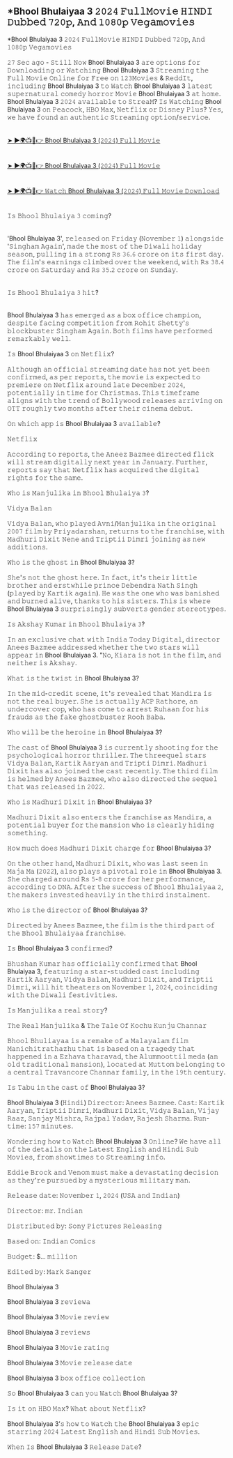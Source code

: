 ## *Bhool Bhulaiyaa 3 𝟸𝟶𝟸𝟺 𝙵𝚞𝚕𝚕𝙼𝚘𝚟𝚒𝚎 𝙷𝙸𝙽𝙳𝙸 𝙳𝚞𝚋𝚋𝚎𝚍 𝟽𝟸𝟶𝚙, 𝙰𝚗𝚍 𝟷𝟶𝟾𝟶𝚙 𝚅𝚎𝚐𝚊𝚖𝚘𝚟𝚒𝚎𝚜

<div>*Bhool Bhulaiyaa 3 𝟸𝟶𝟸𝟺 𝙵𝚞𝚕𝚕𝙼𝚘𝚟𝚒𝚎 𝙷𝙸𝙽𝙳𝙸 𝙳𝚞𝚋𝚋𝚎𝚍 𝟽𝟸𝟶𝚙, 𝙰𝚗𝚍 𝟷𝟶𝟾𝟶𝚙 𝚅𝚎𝚐𝚊𝚖𝚘𝚟𝚒𝚎𝚜</div><div><br /></div><div>𝟸𝟽 𝚂𝚎𝚌 𝚊𝚐𝚘 - 𝚂𝚝𝚒𝚕𝚕 𝙽𝚘𝚠 Bhool Bhulaiyaa 3 𝚊𝚛𝚎 𝚘𝚙𝚝𝚒𝚘𝚗𝚜 𝚏𝚘𝚛 𝙳𝚘𝚠𝚗𝚕𝚘𝚊𝚍𝚒𝚗𝚐 𝚘𝚛 𝚆𝚊𝚝𝚌𝚑𝚒𝚗𝚐 Bhool Bhulaiyaa 3 𝚂𝚝𝚛𝚎𝚊𝚖𝚒𝚗𝚐 𝚝𝚑𝚎 𝙵𝚞𝚕𝚕 𝙼𝚘𝚟𝚒𝚎 𝙾𝚗𝚕𝚒𝚗𝚎 𝚏𝚘𝚛 𝙵𝚛𝚎𝚎 𝚘𝚗 𝟷𝟸𝟹𝙼𝚘𝚟𝚒𝚎𝚜 &amp; 𝚁𝚎𝚍𝚍𝙸𝚝, 𝚒𝚗𝚌𝚕𝚞𝚍𝚒𝚗𝚐 Bhool Bhulaiyaa 3 𝚝𝚘 𝚆𝚊𝚝𝚌𝚑 Bhool Bhulaiyaa 3 𝚕𝚊𝚝𝚎𝚜𝚝 𝚜𝚞𝚙𝚎𝚛𝚗𝚊𝚝𝚞𝚛𝚊𝚕 𝚌𝚘𝚖𝚎𝚍𝚢 𝚑𝚘𝚛𝚛𝚘𝚛 𝙼𝚘𝚟𝚒𝚎 Bhool Bhulaiyaa 3 𝚊𝚝 𝚑𝚘𝚖𝚎. Bhool Bhulaiyaa 3 𝟸𝟶𝟸𝟺 𝚊𝚟𝚊𝚒𝚕𝚊𝚋𝚕𝚎 𝚝𝚘 𝚂𝚝𝚛𝚎𝚊𝙼? 𝙸𝚜 𝚆𝚊𝚝𝚌𝚑𝚒𝚗𝚐 Bhool Bhulaiyaa 3 𝚘𝚗 𝙿𝚎𝚊𝚌𝚘𝚌𝚔, 𝙷𝙱𝙾 𝙼𝚊𝚡, 𝙽𝚎𝚝𝚏𝚕𝚒𝚡 𝚘𝚛 𝙳𝚒𝚜𝚗𝚎𝚢 𝙿𝚕𝚞𝚜? 𝚈𝚎𝚜, 𝚠𝚎 𝚑𝚊𝚟𝚎 𝚏𝚘𝚞𝚗𝚍 𝚊𝚗 𝚊𝚞𝚝𝚑𝚎𝚗𝚝𝚒𝚌 𝚂𝚝𝚛𝚎𝚊𝚖𝚒𝚗𝚐 𝚘𝚙𝚝𝚒𝚘𝚗/𝚜𝚎𝚛𝚟𝚒𝚌𝚎.</div><div><br /></div><div><br /></div><div><a href="https://t.co/iKPWJfuMe3" target="_blank">➤ ►🌍📺📱👉 Bhool Bhulaiyaa 3 (𝟸𝟶𝟸𝟺) 𝙵𝚞𝚕𝚕 𝙼𝚘𝚟𝚒𝚎</a></div><div><br /></div><div><br /></div><div><a href="https://t.co/iKPWJfuMe3" target="_blank">➤ ►🌍📺📱👉 Bhool Bhulaiyaa 3 (𝟸𝟶𝟸𝟺) 𝙵𝚞𝚕𝚕 𝙼𝚘𝚟𝚒𝚎</a></div><div><br /></div><div><br /></div><div><a href="https://t.co/iKPWJfuMe3" target="_blank">➤ ►🌍📺📱👉 𝚆𝚊𝚝𝚌𝚑 Bhool Bhulaiyaa 3 (𝟸𝟶𝟸𝟺) 𝙵𝚞𝚕𝚕 𝙼𝚘𝚟𝚒𝚎 𝙳𝚘𝚠𝚗𝚕𝚘𝚊𝚍</a></div><div><br /></div><div><br /></div><div>𝙸𝚜 𝙱𝚑𝚘𝚘𝚕 𝙱𝚑𝚞𝚕𝚊𝚒𝚢𝚊 𝟹 𝚌𝚘𝚖𝚒𝚗𝚐?</div><div><br /></div><div><br /></div><div>'Bhool Bhulaiyaa 3', 𝚛𝚎𝚕𝚎𝚊𝚜𝚎𝚍 𝚘𝚗 𝙵𝚛𝚒𝚍𝚊𝚢 (𝙽𝚘𝚟𝚎𝚖𝚋𝚎𝚛 𝟷) 𝚊𝚕𝚘𝚗𝚐𝚜𝚒𝚍𝚎 '𝚂𝚒𝚗𝚐𝚑𝚊𝚖 𝙰𝚐𝚊𝚒𝚗', 𝚖𝚊𝚍𝚎 𝚝𝚑𝚎 𝚖𝚘𝚜𝚝 𝚘𝚏 𝚝𝚑𝚎 𝙳𝚒𝚠𝚊𝚕𝚒 𝚑𝚘𝚕𝚒𝚍𝚊𝚢 𝚜𝚎𝚊𝚜𝚘𝚗, 𝚙𝚞𝚕𝚕𝚒𝚗𝚐 𝚒𝚗 𝚊 𝚜𝚝𝚛𝚘𝚗𝚐 𝚁𝚜 𝟹𝟼.𝟼 𝚌𝚛𝚘𝚛𝚎 𝚘𝚗 𝚒𝚝𝚜 𝚏𝚒𝚛𝚜𝚝 𝚍𝚊𝚢. 𝚃𝚑𝚎 𝚏𝚒𝚕𝚖'𝚜 𝚎𝚊𝚛𝚗𝚒𝚗𝚐𝚜 𝚌𝚕𝚒𝚖𝚋𝚎𝚍 𝚘𝚟𝚎𝚛 𝚝𝚑𝚎 𝚠𝚎𝚎𝚔𝚎𝚗𝚍, 𝚠𝚒𝚝𝚑 𝚁𝚜 𝟹𝟾.𝟺 𝚌𝚛𝚘𝚛𝚎 𝚘𝚗 𝚂𝚊𝚝𝚞𝚛𝚍𝚊𝚢 𝚊𝚗𝚍 𝚁𝚜 𝟹𝟻.𝟸 𝚌𝚛𝚘𝚛𝚎 𝚘𝚗 𝚂𝚞𝚗𝚍𝚊𝚢.</div><div><br /></div><div><br /></div><div>𝙸𝚜 𝙱𝚑𝚘𝚘𝚕 𝙱𝚑𝚞𝚕𝚊𝚒𝚢𝚊 𝟹 𝚑𝚒𝚝?</div><div><br /></div><div><br /></div><div>Bhool Bhulaiyaa 3 𝚑𝚊𝚜 𝚎𝚖𝚎𝚛𝚐𝚎𝚍 𝚊𝚜 𝚊 𝚋𝚘𝚡 𝚘𝚏𝚏𝚒𝚌𝚎 𝚌𝚑𝚊𝚖𝚙𝚒𝚘𝚗, 𝚍𝚎𝚜𝚙𝚒𝚝𝚎 𝚏𝚊𝚌𝚒𝚗𝚐 𝚌𝚘𝚖𝚙𝚎𝚝𝚒𝚝𝚒𝚘𝚗 𝚏𝚛𝚘𝚖 𝚁𝚘𝚑𝚒𝚝 𝚂𝚑𝚎𝚝𝚝𝚢'𝚜 𝚋𝚕𝚘𝚌𝚔𝚋𝚞𝚜𝚝𝚎𝚛 𝚂𝚒𝚗𝚐𝚑𝚊𝚖 𝙰𝚐𝚊𝚒𝚗. 𝙱𝚘𝚝𝚑 𝚏𝚒𝚕𝚖𝚜 𝚑𝚊𝚟𝚎 𝚙𝚎𝚛𝚏𝚘𝚛𝚖𝚎𝚍 𝚛𝚎𝚖𝚊𝚛𝚔𝚊𝚋𝚕𝚢 𝚠𝚎𝚕𝚕.</div><div><br /></div><div>𝙸𝚜 Bhool Bhulaiyaa 3 𝚘𝚗 𝙽𝚎𝚝𝚏𝚕𝚒𝚡?</div><div><br /></div><div>𝙰𝚕𝚝𝚑𝚘𝚞𝚐𝚑 𝚊𝚗 𝚘𝚏𝚏𝚒𝚌𝚒𝚊𝚕 𝚜𝚝𝚛𝚎𝚊𝚖𝚒𝚗𝚐 𝚍𝚊𝚝𝚎 𝚑𝚊𝚜 𝚗𝚘𝚝 𝚢𝚎𝚝 𝚋𝚎𝚎𝚗 𝚌𝚘𝚗𝚏𝚒𝚛𝚖𝚎𝚍, 𝚊𝚜 𝚙𝚎𝚛 𝚛𝚎𝚙𝚘𝚛𝚝𝚜, 𝚝𝚑𝚎 𝚖𝚘𝚟𝚒𝚎 𝚒𝚜 𝚎𝚡𝚙𝚎𝚌𝚝𝚎𝚍 𝚝𝚘 𝚙𝚛𝚎𝚖𝚒𝚎𝚛𝚎 𝚘𝚗 𝙽𝚎𝚝𝚏𝚕𝚒𝚡 𝚊𝚛𝚘𝚞𝚗𝚍 𝚕𝚊𝚝𝚎 𝙳𝚎𝚌𝚎𝚖𝚋𝚎𝚛 𝟸𝟶𝟸𝟺, 𝚙𝚘𝚝𝚎𝚗𝚝𝚒𝚊𝚕𝚕𝚢 𝚒𝚗 𝚝𝚒𝚖𝚎 𝚏𝚘𝚛 𝙲𝚑𝚛𝚒𝚜𝚝𝚖𝚊𝚜. 𝚃𝚑𝚒𝚜 𝚝𝚒𝚖𝚎𝚏𝚛𝚊𝚖𝚎 𝚊𝚕𝚒𝚐𝚗𝚜 𝚠𝚒𝚝𝚑 𝚝𝚑𝚎 𝚝𝚛𝚎𝚗𝚍 𝚘𝚏 𝙱𝚘𝚕𝚕𝚢𝚠𝚘𝚘𝚍 𝚛𝚎𝚕𝚎𝚊𝚜𝚎𝚜 𝚊𝚛𝚛𝚒𝚟𝚒𝚗𝚐 𝚘𝚗 𝙾𝚃𝚃 𝚛𝚘𝚞𝚐𝚑𝚕𝚢 𝚝𝚠𝚘 𝚖𝚘𝚗𝚝𝚑𝚜 𝚊𝚏𝚝𝚎𝚛 𝚝𝚑𝚎𝚒𝚛 𝚌𝚒𝚗𝚎𝚖𝚊 𝚍𝚎𝚋𝚞𝚝.</div><div><br /></div><div>𝙾𝚗 𝚠𝚑𝚒𝚌𝚑 𝚊𝚙𝚙 𝚒𝚜 Bhool Bhulaiyaa 3 𝚊𝚟𝚊𝚒𝚕𝚊𝚋𝚕𝚎?</div><div><br /></div><div>𝙽𝚎𝚝𝚏𝚕𝚒𝚡</div><div><br /></div><div>𝙰𝚌𝚌𝚘𝚛𝚍𝚒𝚗𝚐 𝚝𝚘 𝚛𝚎𝚙𝚘𝚛𝚝𝚜, 𝚝𝚑𝚎 𝙰𝚗𝚎𝚎𝚣 𝙱𝚊𝚣𝚖𝚎𝚎 𝚍𝚒𝚛𝚎𝚌𝚝𝚎𝚍 𝚏𝚕𝚒𝚌𝚔 𝚠𝚒𝚕𝚕 𝚜𝚝𝚛𝚎𝚊𝚖 𝚍𝚒𝚐𝚒𝚝𝚊𝚕𝚕𝚢 𝚗𝚎𝚡𝚝 𝚢𝚎𝚊𝚛 𝚒𝚗 𝙹𝚊𝚗𝚞𝚊𝚛𝚢. 𝙵𝚞𝚛𝚝𝚑𝚎𝚛, 𝚛𝚎𝚙𝚘𝚛𝚝𝚜 𝚜𝚊𝚢 𝚝𝚑𝚊𝚝 𝙽𝚎𝚝𝚏𝚕𝚒𝚡 𝚑𝚊𝚜 𝚊𝚌𝚚𝚞𝚒𝚛𝚎𝚍 𝚝𝚑𝚎 𝚍𝚒𝚐𝚒𝚝𝚊𝚕 𝚛𝚒𝚐𝚑𝚝𝚜 𝚏𝚘𝚛 𝚝𝚑𝚎 𝚜𝚊𝚖𝚎.</div><div><br /></div><div>𝚆𝚑𝚘 𝚒𝚜 𝙼𝚊𝚗𝚓𝚞𝚕𝚒𝚔𝚊 𝚒𝚗 𝙱𝚑𝚘𝚘𝚕 𝙱𝚑𝚞𝚕𝚊𝚒𝚢𝚊 𝟹?</div><div><br /></div><div>𝚅𝚒𝚍𝚢𝚊 𝙱𝚊𝚕𝚊𝚗</div><div><br /></div><div>𝚅𝚒𝚍𝚢𝚊 𝙱𝚊𝚕𝚊𝚗, 𝚠𝚑𝚘 𝚙𝚕𝚊𝚢𝚎𝚍 𝙰𝚟𝚗𝚒/𝙼𝚊𝚗𝚓𝚞𝚕𝚒𝚔𝚊 𝚒𝚗 𝚝𝚑𝚎 𝚘𝚛𝚒𝚐𝚒𝚗𝚊𝚕 𝟸𝟶𝟶𝟽 𝚏𝚒𝚕𝚖 𝚋𝚢 𝙿𝚛𝚒𝚢𝚊𝚍𝚊𝚛𝚜𝚑𝚊𝚗, 𝚛𝚎𝚝𝚞𝚛𝚗𝚜 𝚝𝚘 𝚝𝚑𝚎 𝚏𝚛𝚊𝚗𝚌𝚑𝚒𝚜𝚎, 𝚠𝚒𝚝𝚑 𝙼𝚊𝚍𝚑𝚞𝚛𝚒 𝙳𝚒𝚡𝚒𝚝 𝙽𝚎𝚗𝚎 𝚊𝚗𝚍 𝚃𝚛𝚒𝚙𝚝𝚒𝚒 𝙳𝚒𝚖𝚛𝚒 𝚓𝚘𝚒𝚗𝚒𝚗𝚐 𝚊𝚜 𝚗𝚎𝚠 𝚊𝚍𝚍𝚒𝚝𝚒𝚘𝚗𝚜.</div><div><br /></div><div>𝚆𝚑𝚘 𝚒𝚜 𝚝𝚑𝚎 𝚐𝚑𝚘𝚜𝚝 𝚒𝚗 Bhool Bhulaiyaa 3?</div><div><br /></div><div>𝚂𝚑𝚎'𝚜 𝚗𝚘𝚝 𝚝𝚑𝚎 𝚐𝚑𝚘𝚜𝚝 𝚑𝚎𝚛𝚎. 𝙸𝚗 𝚏𝚊𝚌𝚝, 𝚒𝚝'𝚜 𝚝𝚑𝚎𝚒𝚛 𝚕𝚒𝚝𝚝𝚕𝚎 𝚋𝚛𝚘𝚝𝚑𝚎𝚛 𝚊𝚗𝚍 𝚎𝚛𝚜𝚝𝚠𝚑𝚒𝚕𝚎 𝚙𝚛𝚒𝚗𝚌𝚎 𝙳𝚎𝚋𝚎𝚗𝚍𝚛𝚊 𝙽𝚊𝚝𝚑 𝚂𝚒𝚗𝚐𝚑 (𝚙𝚕𝚊𝚢𝚎𝚍 𝚋𝚢 𝙺𝚊𝚛𝚝𝚒𝚔 𝚊𝚐𝚊𝚒𝚗). 𝙷𝚎 𝚠𝚊𝚜 𝚝𝚑𝚎 𝚘𝚗𝚎 𝚠𝚑𝚘 𝚠𝚊𝚜 𝚋𝚊𝚗𝚒𝚜𝚑𝚎𝚍 𝚊𝚗𝚍 𝚋𝚞𝚛𝚗𝚎𝚍 𝚊𝚕𝚒𝚟𝚎, 𝚝𝚑𝚊𝚗𝚔𝚜 𝚝𝚘 𝚑𝚒𝚜 𝚜𝚒𝚜𝚝𝚎𝚛𝚜. 𝚃𝚑𝚒𝚜 𝚒𝚜 𝚠𝚑𝚎𝚛𝚎 Bhool Bhulaiyaa 3 𝚜𝚞𝚛𝚙𝚛𝚒𝚜𝚒𝚗𝚐𝚕𝚢 𝚜𝚞𝚋𝚟𝚎𝚛𝚝𝚜 𝚐𝚎𝚗𝚍𝚎𝚛 𝚜𝚝𝚎𝚛𝚎𝚘𝚝𝚢𝚙𝚎𝚜.</div><div><br /></div><div>𝙸𝚜 𝙰𝚔𝚜𝚑𝚊𝚢 𝙺𝚞𝚖𝚊𝚛 𝚒𝚗 𝙱𝚑𝚘𝚘𝚕 𝙱𝚑𝚞𝚕𝚊𝚒𝚢𝚊 𝟹?</div><div><br /></div><div>𝙸𝚗 𝚊𝚗 𝚎𝚡𝚌𝚕𝚞𝚜𝚒𝚟𝚎 𝚌𝚑𝚊𝚝 𝚠𝚒𝚝𝚑 𝙸𝚗𝚍𝚒𝚊 𝚃𝚘𝚍𝚊𝚢 𝙳𝚒𝚐𝚒𝚝𝚊𝚕, 𝚍𝚒𝚛𝚎𝚌𝚝𝚘𝚛 𝙰𝚗𝚎𝚎𝚜 𝙱𝚊𝚣𝚖𝚎𝚎 𝚊𝚍𝚍𝚛𝚎𝚜𝚜𝚎𝚍 𝚠𝚑𝚎𝚝𝚑𝚎𝚛 𝚝𝚑𝚎 𝚝𝚠𝚘 𝚜𝚝𝚊𝚛𝚜 𝚠𝚒𝚕𝚕 𝚊𝚙𝚙𝚎𝚊𝚛 𝚒𝚗 Bhool Bhulaiyaa 3. "𝙽𝚘, 𝙺𝚒𝚊𝚛𝚊 𝚒𝚜 𝚗𝚘𝚝 𝚒𝚗 𝚝𝚑𝚎 𝚏𝚒𝚕𝚖, 𝚊𝚗𝚍 𝚗𝚎𝚒𝚝𝚑𝚎𝚛 𝚒𝚜 𝙰𝚔𝚜𝚑𝚊𝚢.</div><div><br /></div><div>𝚆𝚑𝚊𝚝 𝚒𝚜 𝚝𝚑𝚎 𝚝𝚠𝚒𝚜𝚝 𝚒𝚗 Bhool Bhulaiyaa 3?</div><div><br /></div><div>𝙸𝚗 𝚝𝚑𝚎 𝚖𝚒𝚍-𝚌𝚛𝚎𝚍𝚒𝚝 𝚜𝚌𝚎𝚗𝚎, 𝚒𝚝'𝚜 𝚛𝚎𝚟𝚎𝚊𝚕𝚎𝚍 𝚝𝚑𝚊𝚝 𝙼𝚊𝚗𝚍𝚒𝚛𝚊 𝚒𝚜 𝚗𝚘𝚝 𝚝𝚑𝚎 𝚛𝚎𝚊𝚕 𝚋𝚞𝚢𝚎𝚛. 𝚂𝚑𝚎 𝚒𝚜 𝚊𝚌𝚝𝚞𝚊𝚕𝚕𝚢 𝙰𝙲𝙿 𝚁𝚊𝚝𝚑𝚘𝚛𝚎, 𝚊𝚗 𝚞𝚗𝚍𝚎𝚛𝚌𝚘𝚟𝚎𝚛 𝚌𝚘𝚙, 𝚠𝚑𝚘 𝚑𝚊𝚜 𝚌𝚘𝚖𝚎 𝚝𝚘 𝚊𝚛𝚛𝚎𝚜𝚝 𝚁𝚞𝚑𝚊𝚊𝚗 𝚏𝚘𝚛 𝚑𝚒𝚜 𝚏𝚛𝚊𝚞𝚍𝚜 𝚊𝚜 𝚝𝚑𝚎 𝚏𝚊𝚔𝚎 𝚐𝚑𝚘𝚜𝚝𝚋𝚞𝚜𝚝𝚎𝚛 𝚁𝚘𝚘𝚑 𝙱𝚊𝚋𝚊.</div><div><br /></div><div>𝚆𝚑𝚘 𝚠𝚒𝚕𝚕 𝚋𝚎 𝚝𝚑𝚎 𝚑𝚎𝚛𝚘𝚒𝚗𝚎 𝚒𝚗 Bhool Bhulaiyaa 3?</div><div><br /></div><div>𝚃𝚑𝚎 𝚌𝚊𝚜𝚝 𝚘𝚏 Bhool Bhulaiyaa 3 𝚒𝚜 𝚌𝚞𝚛𝚛𝚎𝚗𝚝𝚕𝚢 𝚜𝚑𝚘𝚘𝚝𝚒𝚗𝚐 𝚏𝚘𝚛 𝚝𝚑𝚎 𝚙𝚜𝚢𝚌𝚑𝚘𝚕𝚘𝚐𝚒𝚌𝚊𝚕 𝚑𝚘𝚛𝚛𝚘𝚛 𝚝𝚑𝚛𝚒𝚕𝚕𝚎𝚛. 𝚃𝚑𝚎 𝚝𝚑𝚛𝚎𝚎𝚚𝚞𝚎𝚕 𝚜𝚝𝚊𝚛𝚜 𝚅𝚒𝚍𝚢𝚊 𝙱𝚊𝚕𝚊𝚗, 𝙺𝚊𝚛𝚝𝚒𝚔 𝙰𝚊𝚛𝚢𝚊𝚗 𝚊𝚗𝚍 𝚃𝚛𝚒𝚙𝚝𝚒 𝙳𝚒𝚖𝚛𝚒. 𝙼𝚊𝚍𝚑𝚞𝚛𝚒 𝙳𝚒𝚡𝚒𝚝 𝚑𝚊𝚜 𝚊𝚕𝚜𝚘 𝚓𝚘𝚒𝚗𝚎𝚍 𝚝𝚑𝚎 𝚌𝚊𝚜𝚝 𝚛𝚎𝚌𝚎𝚗𝚝𝚕𝚢. 𝚃𝚑𝚎 𝚝𝚑𝚒𝚛𝚍 𝚏𝚒𝚕𝚖 𝚒𝚜 𝚑𝚎𝚕𝚖𝚎𝚍 𝚋𝚢 𝙰𝚗𝚎𝚎𝚜 𝙱𝚊𝚣𝚖𝚎𝚎, 𝚠𝚑𝚘 𝚊𝚕𝚜𝚘 𝚍𝚒𝚛𝚎𝚌𝚝𝚎𝚍 𝚝𝚑𝚎 𝚜𝚎𝚚𝚞𝚎𝚕 𝚝𝚑𝚊𝚝 𝚠𝚊𝚜 𝚛𝚎𝚕𝚎𝚊𝚜𝚎𝚍 𝚒𝚗 𝟸𝟶𝟸𝟸.</div><div><br /></div><div>𝚆𝚑𝚘 𝚒𝚜 𝙼𝚊𝚍𝚑𝚞𝚛𝚒 𝙳𝚒𝚡𝚒𝚝 𝚒𝚗 Bhool Bhulaiyaa 3?</div><div><br /></div><div>𝙼𝚊𝚍𝚑𝚞𝚛𝚒 𝙳𝚒𝚡𝚒𝚝 𝚊𝚕𝚜𝚘 𝚎𝚗𝚝𝚎𝚛𝚜 𝚝𝚑𝚎 𝚏𝚛𝚊𝚗𝚌𝚑𝚒𝚜𝚎 𝚊𝚜 𝙼𝚊𝚗𝚍𝚒𝚛𝚊, 𝚊 𝚙𝚘𝚝𝚎𝚗𝚝𝚒𝚊𝚕 𝚋𝚞𝚢𝚎𝚛 𝚏𝚘𝚛 𝚝𝚑𝚎 𝚖𝚊𝚗𝚜𝚒𝚘𝚗 𝚠𝚑𝚘 𝚒𝚜 𝚌𝚕𝚎𝚊𝚛𝚕𝚢 𝚑𝚒𝚍𝚒𝚗𝚐 𝚜𝚘𝚖𝚎𝚝𝚑𝚒𝚗𝚐.</div><div><br /></div><div>𝙷𝚘𝚠 𝚖𝚞𝚌𝚑 𝚍𝚘𝚎𝚜 𝙼𝚊𝚍𝚑𝚞𝚛𝚒 𝙳𝚒𝚡𝚒𝚝 𝚌𝚑𝚊𝚛𝚐𝚎 𝚏𝚘𝚛 Bhool Bhulaiyaa 3?</div><div><br /></div><div>𝙾𝚗 𝚝𝚑𝚎 𝚘𝚝𝚑𝚎𝚛 𝚑𝚊𝚗𝚍, 𝙼𝚊𝚍𝚑𝚞𝚛𝚒 𝙳𝚒𝚡𝚒𝚝, 𝚠𝚑𝚘 𝚠𝚊𝚜 𝚕𝚊𝚜𝚝 𝚜𝚎𝚎𝚗 𝚒𝚗 𝙼𝚊𝚓𝚊 𝙼𝚊 (𝟸𝟶𝟸𝟸), 𝚊𝚕𝚜𝚘 𝚙𝚕𝚊𝚢𝚜 𝚊 𝚙𝚒𝚟𝚘𝚝𝚊𝚕 𝚛𝚘𝚕𝚎 𝚒𝚗 Bhool Bhulaiyaa 3. 𝚂𝚑𝚎 𝚌𝚑𝚊𝚛𝚐𝚎𝚍 𝚊𝚛𝚘𝚞𝚗𝚍 𝚁𝚜 𝟻-𝟾 𝚌𝚛𝚘𝚛𝚎 𝚏𝚘𝚛 𝚑𝚎𝚛 𝚙𝚎𝚛𝚏𝚘𝚛𝚖𝚊𝚗𝚌𝚎, 𝚊𝚌𝚌𝚘𝚛𝚍𝚒𝚗𝚐 𝚝𝚘 𝙳𝙽𝙰. 𝙰𝚏𝚝𝚎𝚛 𝚝𝚑𝚎 𝚜𝚞𝚌𝚌𝚎𝚜𝚜 𝚘𝚏 𝙱𝚑𝚘𝚘𝚕 𝙱𝚑𝚞𝚕𝚊𝚒𝚢𝚊𝚊 𝟸, 𝚝𝚑𝚎 𝚖𝚊𝚔𝚎𝚛𝚜 𝚒𝚗𝚟𝚎𝚜𝚝𝚎𝚍 𝚑𝚎𝚊𝚟𝚒𝚕𝚢 𝚒𝚗 𝚝𝚑𝚎 𝚝𝚑𝚒𝚛𝚍 𝚒𝚗𝚜𝚝𝚊𝚕𝚖𝚎𝚗𝚝.</div><div><br /></div><div>𝚆𝚑𝚘 𝚒𝚜 𝚝𝚑𝚎 𝚍𝚒𝚛𝚎𝚌𝚝𝚘𝚛 𝚘𝚏 Bhool Bhulaiyaa 3?</div><div><br /></div><div>𝙳𝚒𝚛𝚎𝚌𝚝𝚎𝚍 𝚋𝚢 𝙰𝚗𝚎𝚎𝚜 𝙱𝚊𝚣𝚖𝚎𝚎, 𝚝𝚑𝚎 𝚏𝚒𝚕𝚖 𝚒𝚜 𝚝𝚑𝚎 𝚝𝚑𝚒𝚛𝚍 𝚙𝚊𝚛𝚝 𝚘𝚏 𝚝𝚑𝚎 𝙱𝚑𝚘𝚘𝚕 𝙱𝚑𝚞𝚕𝚊𝚒𝚢𝚊𝚊 𝚏𝚛𝚊𝚗𝚌𝚑𝚒𝚜𝚎.</div><div><br /></div><div>𝙸𝚜 Bhool Bhulaiyaa 3 𝚌𝚘𝚗𝚏𝚒𝚛𝚖𝚎𝚍?</div><div><br /></div><div>𝙱𝚑𝚞𝚜𝚑𝚊𝚗 𝙺𝚞𝚖𝚊𝚛 𝚑𝚊𝚜 𝚘𝚏𝚏𝚒𝚌𝚒𝚊𝚕𝚕𝚢 𝚌𝚘𝚗𝚏𝚒𝚛𝚖𝚎𝚍 𝚝𝚑𝚊𝚝 Bhool Bhulaiyaa 3, 𝚏𝚎𝚊𝚝𝚞𝚛𝚒𝚗𝚐 𝚊 𝚜𝚝𝚊𝚛-𝚜𝚝𝚞𝚍𝚍𝚎𝚍 𝚌𝚊𝚜𝚝 𝚒𝚗𝚌𝚕𝚞𝚍𝚒𝚗𝚐 𝙺𝚊𝚛𝚝𝚒𝚔 𝙰𝚊𝚛𝚢𝚊𝚗, 𝚅𝚒𝚍𝚢𝚊 𝙱𝚊𝚕𝚊𝚗, 𝙼𝚊𝚍𝚑𝚞𝚛𝚒 𝙳𝚒𝚡𝚒𝚝, 𝚊𝚗𝚍 𝚃𝚛𝚒𝚙𝚝𝚒𝚒 𝙳𝚒𝚖𝚛𝚒, 𝚠𝚒𝚕𝚕 𝚑𝚒𝚝 𝚝𝚑𝚎𝚊𝚝𝚎𝚛𝚜 𝚘𝚗 𝙽𝚘𝚟𝚎𝚖𝚋𝚎𝚛 𝟷, 𝟸𝟶𝟸𝟺, 𝚌𝚘𝚒𝚗𝚌𝚒𝚍𝚒𝚗𝚐 𝚠𝚒𝚝𝚑 𝚝𝚑𝚎 𝙳𝚒𝚠𝚊𝚕𝚒 𝚏𝚎𝚜𝚝𝚒𝚟𝚒𝚝𝚒𝚎𝚜.</div><div><br /></div><div>𝙸𝚜 𝙼𝚊𝚗𝚓𝚞𝚕𝚒𝚔𝚊 𝚊 𝚛𝚎𝚊𝚕 𝚜𝚝𝚘𝚛𝚢?</div><div><br /></div><div>𝚃𝚑𝚎 𝚁𝚎𝚊𝚕 𝙼𝚊𝚗𝚓𝚞𝚕𝚒𝚔𝚊 &amp; 𝚃𝚑𝚎 𝚃𝚊𝚕𝚎 𝙾𝚏 𝙺𝚘𝚌𝚑𝚞 𝙺𝚞𝚗𝚓𝚞 𝙲𝚑𝚊𝚗𝚗𝚊𝚛</div><div><br /></div><div>𝙱𝚑𝚘𝚘𝚕 𝙱𝚑𝚞𝚕𝚒𝚊𝚢𝚊𝚊 𝚒𝚜 𝚊 𝚛𝚎𝚖𝚊𝚔𝚎 𝚘𝚏 𝚊 𝙼𝚊𝚕𝚊𝚢𝚊𝚕𝚊𝚖 𝚏𝚒𝚕𝚖 𝙼𝚊𝚗𝚒𝚌𝚑𝚒𝚝𝚛𝚊𝚝𝚑𝚊𝚣𝚑𝚞 𝚝𝚑𝚊𝚝 𝚒𝚜 𝚋𝚊𝚜𝚎𝚍 𝚘𝚗 𝚊 𝚝𝚛𝚊𝚐𝚎𝚍𝚢 𝚝𝚑𝚊𝚝 𝚑𝚊𝚙𝚙𝚎𝚗𝚎𝚍 𝚒𝚗 𝚊 𝙴𝚣𝚑𝚊𝚟𝚊 𝚝𝚑𝚊𝚛𝚊𝚟𝚊𝚍, 𝚝𝚑𝚎 𝙰𝚕𝚞𝚖𝚖𝚘𝚘𝚝𝚝𝚒𝚕 𝚖𝚎𝚍𝚊 (𝚊𝚗 𝚘𝚕𝚍 𝚝𝚛𝚊𝚍𝚒𝚝𝚒𝚘𝚗𝚊𝚕 𝚖𝚊𝚗𝚜𝚒𝚘𝚗), 𝚕𝚘𝚌𝚊𝚝𝚎𝚍 𝚊𝚝 𝙼𝚞𝚝𝚝𝚘𝚖 𝚋𝚎𝚕𝚘𝚗𝚐𝚒𝚗𝚐 𝚝𝚘 𝚊 𝚌𝚎𝚗𝚝𝚛𝚊𝚕 𝚃𝚛𝚊𝚟𝚊𝚗𝚌𝚘𝚛𝚎 𝙲𝚑𝚊𝚗𝚗𝚊𝚛 𝚏𝚊𝚖𝚒𝚕𝚢, 𝚒𝚗 𝚝𝚑𝚎 𝟷𝟿𝚝𝚑 𝚌𝚎𝚗𝚝𝚞𝚛𝚢.</div><div><br /></div><div>𝙸𝚜 𝚃𝚊𝚋𝚞 𝚒𝚗 𝚝𝚑𝚎 𝚌𝚊𝚜𝚝 𝚘𝚏 Bhool Bhulaiyaa 3?</div><div><br /></div><div>Bhool Bhulaiyaa 3 (𝙷𝚒𝚗𝚍𝚒) 𝙳𝚒𝚛𝚎𝚌𝚝𝚘𝚛: 𝙰𝚗𝚎𝚎𝚜 𝙱𝚊𝚣𝚖𝚎𝚎. 𝙲𝚊𝚜𝚝: 𝙺𝚊𝚛𝚝𝚒𝚔 𝙰𝚊𝚛𝚢𝚊𝚗, 𝚃𝚛𝚒𝚙𝚝𝚒𝚒 𝙳𝚒𝚖𝚛𝚒, 𝙼𝚊𝚍𝚑𝚞𝚛𝚒 𝙳𝚒𝚡𝚒𝚝, 𝚅𝚒𝚍𝚢𝚊 𝙱𝚊𝚕𝚊𝚗, 𝚅𝚒𝚓𝚊𝚢 𝚁𝚊𝚊𝚣, 𝚂𝚊𝚗𝚓𝚊𝚢 𝙼𝚒𝚜𝚑𝚛𝚊, 𝚁𝚊𝚓𝚙𝚊𝚕 𝚈𝚊𝚍𝚊𝚟, 𝚁𝚊𝚓𝚎𝚜𝚑 𝚂𝚑𝚊𝚛𝚖𝚊. 𝚁𝚞𝚗-𝚝𝚒𝚖𝚎: 𝟷𝟻𝟽 𝚖𝚒𝚗𝚞𝚝𝚎𝚜.</div><div><br /></div><div>𝚆𝚘𝚗𝚍𝚎𝚛𝚒𝚗𝚐 𝚑𝚘𝚠 𝚝𝚘 𝚆𝚊𝚝𝚌𝚑 Bhool Bhulaiyaa 3 𝙾𝚗𝚕𝚒𝚗𝚎? 𝚆𝚎 𝚑𝚊𝚟𝚎 𝚊𝚕𝚕 𝚘𝚏 𝚝𝚑𝚎 𝚍𝚎𝚝𝚊𝚒𝚕𝚜 𝚘𝚗 𝚝𝚑𝚎 𝙻𝚊𝚝𝚎𝚜𝚝 𝙴𝚗𝚐𝚕𝚒𝚜𝚑 𝚊𝚗𝚍 𝙷𝚒𝚗𝚍𝚒 𝚂𝚞𝚋 𝙼𝚘𝚟𝚒𝚎𝚜, 𝚏𝚛𝚘𝚖 𝚜𝚑𝚘𝚠𝚝𝚒𝚖𝚎𝚜 𝚝𝚘 𝚂𝚝𝚛𝚎𝚊𝚖𝚒𝚗𝚐 𝚒𝚗𝚏𝚘.</div><div><br /></div><div>𝙴𝚍𝚍𝚒𝚎 𝙱𝚛𝚘𝚌𝚔 𝚊𝚗𝚍 𝚅𝚎𝚗𝚘𝚖 𝚖𝚞𝚜𝚝 𝚖𝚊𝚔𝚎 𝚊 𝚍𝚎𝚟𝚊𝚜𝚝𝚊𝚝𝚒𝚗𝚐 𝚍𝚎𝚌𝚒𝚜𝚒𝚘𝚗 𝚊𝚜 𝚝𝚑𝚎𝚢'𝚛𝚎 𝚙𝚞𝚛𝚜𝚞𝚎𝚍 𝚋𝚢 𝚊 𝚖𝚢𝚜𝚝𝚎𝚛𝚒𝚘𝚞𝚜 𝚖𝚒𝚕𝚒𝚝𝚊𝚛𝚢 𝚖𝚊𝚗.</div><div><br /></div><div>𝚁𝚎𝚕𝚎𝚊𝚜𝚎 𝚍𝚊𝚝𝚎: 𝙽𝚘𝚟𝚎𝚖𝚋𝚎𝚛 𝟷, 𝟸𝟶𝟸𝟺 (𝚄𝚂𝙰 𝚊𝚗𝚍 𝙸𝚗𝚍𝚒𝚊𝚗)</div><div><br /></div><div>𝙳𝚒𝚛𝚎𝚌𝚝𝚘𝚛: 𝚖𝚛. 𝙸𝚗𝚍𝚒𝚊𝚗</div><div><br /></div><div>𝙳𝚒𝚜𝚝𝚛𝚒𝚋𝚞𝚝𝚎𝚍 𝚋𝚢: 𝚂𝚘𝚗𝚢 𝙿𝚒𝚌𝚝𝚞𝚛𝚎𝚜 𝚁𝚎𝚕𝚎𝚊𝚜𝚒𝚗𝚐</div><div><br /></div><div>𝙱𝚊𝚜𝚎𝚍 𝚘𝚗: 𝙸𝚗𝚍𝚒𝚊𝚗 𝙲𝚘𝚖𝚒𝚌𝚜</div><div><br /></div><div>𝙱𝚞𝚍𝚐𝚎𝚝: $... 𝚖𝚒𝚕𝚕𝚒𝚘𝚗</div><div><br /></div><div>𝙴𝚍𝚒𝚝𝚎𝚍 𝚋𝚢: 𝙼𝚊𝚛𝚔 𝚂𝚊𝚗𝚐𝚎𝚛</div><div><br /></div><div>Bhool Bhulaiyaa 3</div><div><br /></div><div>Bhool Bhulaiyaa 3 𝚛𝚎𝚟𝚒𝚎𝚠𝚊</div><div><br /></div><div>Bhool Bhulaiyaa 3 𝙼𝚘𝚟𝚒𝚎 𝚛𝚎𝚟𝚒𝚎𝚠</div><div><br /></div><div>Bhool Bhulaiyaa 3 𝚛𝚎𝚟𝚒𝚎𝚠𝚜</div><div><br /></div><div>Bhool Bhulaiyaa 3 𝙼𝚘𝚟𝚒𝚎 𝚛𝚊𝚝𝚒𝚗𝚐</div><div><br /></div><div>Bhool Bhulaiyaa 3 𝙼𝚘𝚟𝚒𝚎 𝚛𝚎𝚕𝚎𝚊𝚜𝚎 𝚍𝚊𝚝𝚎</div><div><br /></div><div>Bhool Bhulaiyaa 3 𝚋𝚘𝚡 𝚘𝚏𝚏𝚒𝚌𝚎 𝚌𝚘𝚕𝚕𝚎𝚌𝚝𝚒𝚘𝚗</div><div><br /></div><div>𝚂𝚘 Bhool Bhulaiyaa 3 𝚌𝚊𝚗 𝚢𝚘𝚞 𝚆𝚊𝚝𝚌𝚑 Bhool Bhulaiyaa 3?</div><div><br /></div><div>𝙸𝚜 𝚒𝚝 𝚘𝚗 𝙷𝙱𝙾 𝙼𝚊𝚡? 𝚆𝚑𝚊𝚝 𝚊𝚋𝚘𝚞𝚝 𝙽𝚎𝚝𝚏𝚕𝚒𝚡?</div><div><br /></div><div>Bhool Bhulaiyaa 3’𝚜 𝚑𝚘𝚠 𝚝𝚘 𝚆𝚊𝚝𝚌𝚑 𝚝𝚑𝚎 Bhool Bhulaiyaa 3 𝚎𝚙𝚒𝚌 𝚜𝚝𝚊𝚛𝚛𝚒𝚗𝚐 𝟸𝟶𝟸𝟺 𝙻𝚊𝚝𝚎𝚜𝚝 𝙴𝚗𝚐𝚕𝚒𝚜𝚑 𝚊𝚗𝚍 𝙷𝚒𝚗𝚍𝚒 𝚂𝚞𝚋 𝙼𝚘𝚟𝚒𝚎𝚜.</div><div><br /></div><div>𝚆𝚑𝚎𝚗 𝙸𝚜 Bhool Bhulaiyaa 3 𝚁𝚎𝚕𝚎𝚊𝚜𝚎 𝙳𝚊𝚝𝚎?</div>
